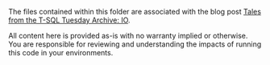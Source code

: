 The files contained within this folder are associated with the blog post [Tales from the T-SQL Tuesday Archive: IO](https://blog.jqmartin.co.uk/blog/blog/2024/tsqltuesday031-io/).

All content here is provided as-is with no warranty implied or otherwise. You are responsible for reviewing and understanding the impacts of running this code in your environments.